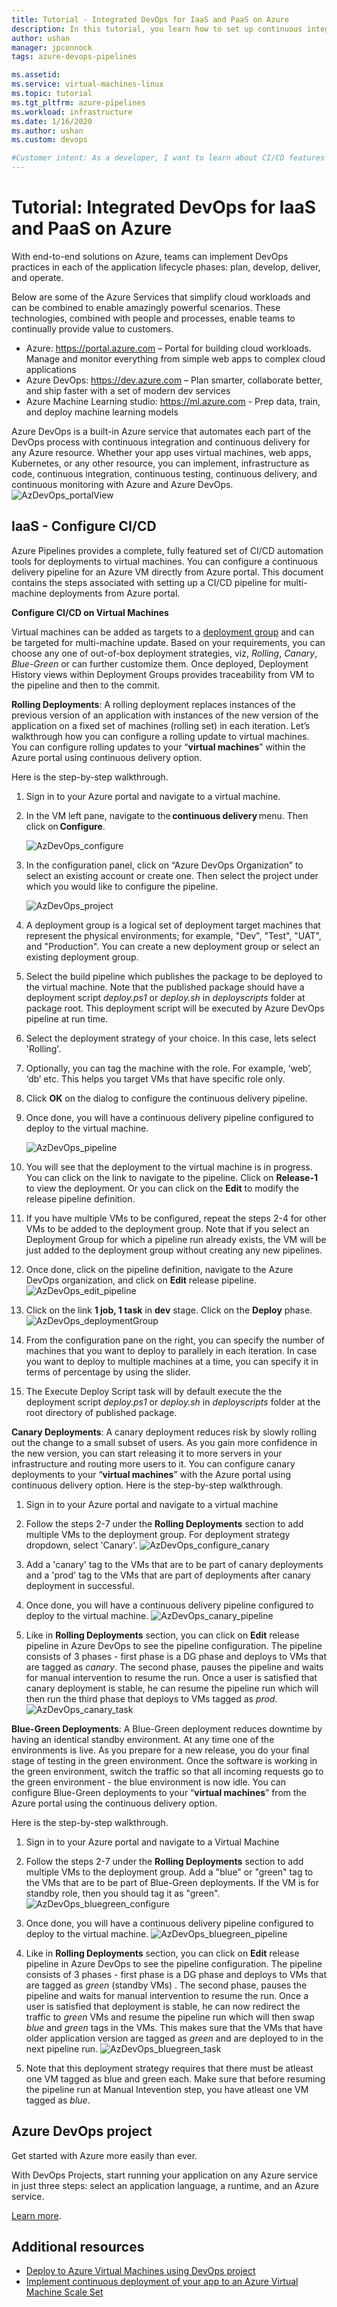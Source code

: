 ```yaml
---
title: Tutorial - Integrated DevOps for IaaS and PaaS on Azure 
description: In this tutorial, you learn how to set up continuous integration (CI) and continuous deployment (CD) of an app to Azure VMs using Azure Pipelines.
author: ushan
manager: jpconnock
tags: azure-devops-pipelines

ms.assetid: 
ms.service: virtual-machines-linux
ms.topic: tutorial
ms.tgt_pltfrm: azure-pipelines
ms.workload: infrastructure
ms.date: 1/16/2020
ms.author: ushan
ms.custom: devops

#Customer intent: As a developer, I want to learn about CI/CD features in Azure so that I can use devops services like Azure Pipelines to build and deploy my applications automatically.
---
```


# Tutorial: Integrated DevOps for IaaS and PaaS on Azure

With end-to-end solutions on Azure, teams can implement DevOps practices in each of the application lifecycle phases: plan, develop, deliver, and operate. 

Below are some of the Azure Services that simplify cloud workloads and can be combined to enable amazingly powerful scenarios.
These technologies, combined with people and processes, enable teams to continually provide value to customers. 

- Azure: https://portal.azure.com – Portal for building cloud workloads. Manage and monitor everything from simple web apps to complex cloud applications 
- Azure DevOps: https://dev.azure.com – Plan smarter, collaborate better, and ship faster with a set of modern dev services 
- Azure Machine Learning studio: https://ml.azure.com - Prep data, train, and deploy machine learning models 
 

Azure DevOps is a built-in Azure service that automates each part of the DevOps process with continuous integration and continuous delivery for any Azure resource.
Whether your app uses virtual machines, web apps, Kubernetes, or any other resource, you can implement, infrastructure as code, continuous integration, continuous testing, continuous delivery, and continuous monitoring with Azure and Azure DevOps.  
![AzDevOps_portalView](media/tutorial-devops-azure-pipelines-classic/azdevops-view.png) 
 
 
## IaaS - Configure CI/CD 
Azure Pipelines provides a complete, fully featured set of CI/CD automation tools for deployments to virtual machines. You can configure a continuous delivery pipeline for an Azure VM directly from Azure portal. This document contains the steps associated with setting up a CI/CD pipeline for multi-machine deployments from Azure portal. 


**Configure CI/CD on Virtual Machines**

Virtual machines can be added as targets to a [deployment group](https://docs.microsoft.com/azure/devops/pipelines/release/deployment-groups) and can be targeted for multi-machine update. Based on your requirements, you can choose any one of out-of-box deployment strategies, viz, _Rolling_, _Canary_, _Blue-Green_ or can further customize them. Once deployed, Deployment History views within Deployment Groups provides traceability from VM to the pipeline and then to the commit. 
 
**Rolling Deployments**: A rolling deployment replaces instances of the previous version of an application with instances of the new version of the application on a fixed set of machines (rolling set) in each iteration. Let’s walkthrough how you can configure a rolling update to virtual machines.  
You can configure rolling updates to your “**virtual machines**” within the Azure portal using continuous delivery option. 

Here is the step-by-step walkthrough. 
1. Sign in to your Azure portal and navigate to a virtual machine. 
2. In the VM left pane, navigate to the **continuous delivery** menu. Then click on **Configure**. 

   ![AzDevOps_configure](media/tutorial-devops-azure-pipelines-classic/azuredevops-configure.PNG) 
3. In the configuration panel, click on “Azure DevOps Organization” to select an existing account or create one. Then select the project under which you would like to configure the pipeline.  


   ![AzDevOps_project](media/tutorial-devops-azure-pipelines-classic/azuredevops-rolling.PNG) 
4. A deployment group is a logical set of deployment target machines that represent the physical environments; for example, "Dev", "Test", "UAT", and "Production". You can create a new deployment group or select an existing deployment group. 
5. Select the build pipeline which publishes the package to be deployed to the virtual machine. Note that the published package should have a deployment script _deploy.ps1_ or _deploy.sh_ in _deployscripts_ folder at package root. This deployment script will be executed by Azure DevOps pipeline at run time.
6. Select the deployment strategy of your choice. In this case, lets select 'Rolling'.
7. Optionally, you can tag the machine with the role. For example, ‘web’, ‘db’ etc. This helps you   target VMs that have specific role only.
8. Click **OK** on the dialog to configure the continuous delivery pipeline. 
9. Once done, you will have a continuous delivery pipeline configured to deploy to the virtual machine.  


   ![AzDevOps_pipeline](media/tutorial-devops-azure-pipelines-classic/azuredevops-deployment-history.png)
10. You will see that the deployment to the virtual machine is in progress. You can click on the link to navigate to the pipeline. Click on **Release-1** to view the deployment. Or you can click on the **Edit** to modify the release pipeline definition. 
11. If you have multiple VMs to be configured, repeat the steps 2-4 for other VMs to be added to the deployment group. Note that if you select an Deployment Group for which a pipeline run already exists, the VM will be just added to the deployment group without creating any new pipelines. 
12. Once done, click on the pipeline definition, navigate to the Azure DevOps organization, and click on **Edit** release pipeline. 
   ![AzDevOps_edit_pipeline](media/tutorial-devops-azure-pipelines-classic/azuredevops-rolling-pipeline.PNG)
13. Click on the link **1 job, 1 task** in **dev** stage. Click on the **Deploy** phase.
   ![AzDevOps_deploymentGroup](media/tutorial-devops-azure-pipelines-classic/azuredevops-rolling-pipeline-tasks.PNG)
14. From the configuration pane on the right, you can specify the number of machines that you want to deploy to parallely in each iteration. In case you want to deploy to multiple machines at a time, you can specify it in terms of percentage by using the slider.  

15. The Execute Deploy Script task will by default execute the the deployment script _deploy.ps1_ or _deploy.sh_ in _deployscripts_ folder at the root directory of published package.
  
**Canary Deployments**: A canary deployment reduces risk by slowly rolling out the change to a small subset of users. As you gain more confidence in the new version, you can start releasing it to more servers in your infrastructure and routing more users to it. 
You can configure canary deployments to your “**virtual machines**” with the Azure portal using continuous delivery option. 
Here is the step-by-step walkthrough. 
1. Sign in to your Azure portal and navigate to a virtual machine 
2. Follow the steps 2-7 under the **Rolling Deployments** section to add multiple VMs to the deployment group. For deployment strategy dropdown, select 'Canary'.
![AzDevOps_configure_canary](media/tutorial-devops-azure-pipelines-classic/azuredevops-configure-canary.PNG)

3. Add a 'canary' tag to the VMs that are to be part of canary deployments and a 'prod' tag to the VMs that are part of deployments after canary deployment in successful.
4. Once done, you will have a continuous delivery pipeline configured to deploy to the virtual machine.
![AzDevOps_canary_pipeline](media/tutorial-devops-azure-pipelines-classic/azuredevops-canary-pipeline.PNG)


5. Like in **Rolling Deployments** section, you can click on  **Edit** release pipeline in Azure DevOps to see the pipeline configuration. The pipeline consists of 3 phases - first phase is a DG phase and deploys to VMs that are tagged as _canary_. The second phase, pauses the pipeline and waits for manual intervention to resume the run. Once a user is satisfied that canary deployment is stable, he can resume the pipeline run which will then run the third phase that deploys to VMs tagged as _prod_.
![AzDevOps_canary_task](media/tutorial-devops-azure-pipelines-classic/azuredevops-canary-task.PNG)



**Blue-Green Deployments**: A Blue-Green deployment reduces downtime by having an identical standby environment. At any time one of the environments is live. As you prepare for a new release, you do your final stage of testing in the green environment. Once the software is working in the green environment, switch the traffic so that all incoming requests go to the green environment - the blue environment is now idle.
You can configure Blue-Green deployments to your “**virtual machines**” from the Azure portal using the continuous delivery option. 

Here is the step-by-step walkthrough.

1. Sign in to your Azure portal and navigate to a Virtual Machine 
2. Follow the steps 2-7 under the **Rolling Deployments** section to add multiple VMs to the deployment group. Add a "blue" or "green" tag to the VMs that are to be part of Blue-Green deployments. If the VM is for standby role, then you should tag it as "green".
![AzDevOps_bluegreen_configure](media/tutorial-devops-azure-pipelines-classic/azuredevops-bg-configure.PNG)

4. Once done, you will have a continuous delivery pipeline configured to deploy to the virtual machine.
![AzDevOps_bluegreen_pipeline](media/tutorial-devops-azure-pipelines-classic/azuredevops-bg-pipeline.PNG)

5. Like in **Rolling Deployments** section, you can click on  **Edit** release pipeline in Azure DevOps to see the pipeline configuration. The pipeline consists of 3 phases - first phase is a DG phase and deploys to VMs that are tagged as _green_ (standby VMs) . The second phase, pauses the pipeline and waits for manual intervention to resume the run. Once a user is satisfied that deployment is stable, he can now redirect the traffic to _green_ VMs and resume the pipeline run which will then swap _blue_ and _green_ tags in the VMs. This makes sure that the VMs that have older application version are tagged as _green_ and are deployed to in the next pipeline run.
![AzDevOps_bluegreen_task](media/tutorial-devops-azure-pipelines-classic/azuredevops-bg-tasks.PNG)

6. Note that this deployment strategy requires that there must be atleast one VM  tagged as blue and green each. Make sure that before resuming the pipeline run at Manual Intevention step, you have atleast one VM tagged as _blue_.





 
## Azure DevOps project 
Get started with Azure more easily than ever.
 
With DevOps Projects, start running your application on any Azure service in just three steps: select an application language, a runtime, and an Azure service.
 
[Learn more](https://azure.microsoft.com/features/devops-projects/ ).
 
## Additional resources 
- [Deploy to Azure Virtual Machines using DevOps project](https://docs.microsoft.com/azure/devops-project/azure-devops-project-vms)
- [Implement continuous deployment of your app to an Azure Virtual Machine Scale Set](https://docs.microsoft.com/azure/devops/pipelines/apps/cd/azure/deploy-azure-scaleset)
